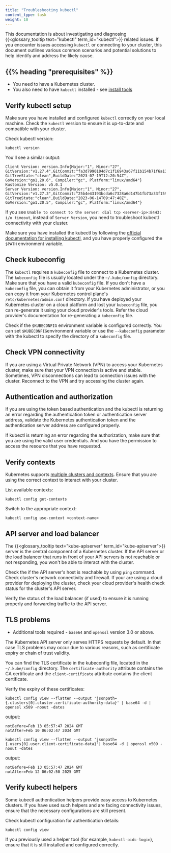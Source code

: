 ```yaml
---
title: "Troubleshooting kubectl"
content_type: task
weight: 10
---
```


<!-- overview -->

This documentation is about investigating and diagnosing
{{<glossary_tooltip text="kubectl" term_id="kubectl">}} related issues.
If you encounter issues accessing `kubectl` or connecting to your cluster, this
document outlines various common scenarios and potential solutions to help
identify and address the likely cause.

<!-- body -->

## {{% heading "prerequisites" %}}

* You need to have a Kubernetes cluster.
* You also need to have `kubectl` installed - see [install tools](/docs/tasks/tools/#kubectl)

## Verify kubectl setup

Make sure you have installed and configured `kubectl` correctly on your local machine.
Check the `kubectl` version to ensure it is up-to-date and compatible with your cluster.

Check kubectl version:

```shell
kubectl version
```

You'll see a similar output:

```console
Client Version: version.Info{Major:"1", Minor:"27", GitVersion:"v1.27.4",GitCommit:"fa3d7990104d7c1f16943a67f11b154b71f6a132", GitTreeState:"clean",BuildDate:"2023-07-19T12:20:54Z", GoVersion:"go1.20.6", Compiler:"gc", Platform:"linux/amd64"}
Kustomize Version: v5.0.1
Server Version: version.Info{Major:"1", Minor:"27", GitVersion:"v1.27.3",GitCommit:"25b4e43193bcda6c7328a6d147b1fb73a33f1598", GitTreeState:"clean",BuildDate:"2023-06-14T09:47:40Z", GoVersion:"go1.20.5", Compiler:"gc", Platform:"linux/amd64"}

```

If you see `Unable to connect to the server: dial tcp <server-ip>:8443: i/o timeout`,
instead of `Server Version`, you need to troubleshoot kubectl connectivity with your cluster.

Make sure you have installed the kubectl by following the
[official documentation for installing kubectl](/docs/tasks/tools/#kubectl), and you have
properly configured the `$PATH` environment variable.

## Check kubeconfig

The `kubectl` requires a `kubeconfig` file to connect to a Kubernetes cluster. The
`kubeconfig` file is usually located under the `~/.kube/config` directory. Make sure
that you have a valid `kubeconfig` file. If you don't have a `kubeconfig` file, you can
obtain it from your Kubernetes administrator, or you can copy it from your Kubernetes
control plane's `/etc/kubernetes/admin.conf` directory. If you have deployed your
Kubernetes cluster on a cloud platform and lost your `kubeconfig` file, you can
re-generate it using your cloud provider's tools. Refer the cloud provider's
documentation for re-generating a `kubeconfig` file.

Check if the `$KUBECONFIG` environment variable is configured correctly. You can set
`$KUBECONFIG`environment variable or use the `--kubeconfig` parameter with the kubectl
to specify the directory of a `kubeconfig` file.

## Check VPN connectivity

If you are using a Virtual Private Network (VPN) to access your Kubernetes cluster,
make sure that your VPN connection is active and stable. Sometimes, VPN disconnections
can lead to connection issues with the cluster. Reconnect to the VPN and try accessing
the cluster again.

## Authentication and authorization

If you are using the token based authentication and the kubectl is returning an error
regarding the authentication token or authentication server address, validate the
Kubernetes authentication token and the authentication server address are configured
properly.

If kubectl is returning an error regarding the authorization, make sure that you are
using the valid user credentials. And you have the permission to access the resource
that you have requested.

## Verify contexts

Kubernetes supports [multiple clusters and contexts](/docs/tasks/access-application-cluster/configure-access-multiple-clusters/).
Ensure that you are using the correct context to interact with your cluster.

List available contexts:

```shell
kubectl config get-contexts
```

Switch to the appropriate context:

```shell
kubectl config use-context <context-name>
```

## API server and load balancer

The {{<glossary_tooltip text="kube-apiserver" term_id="kube-apiserver">}} server is the
central component of a Kubernetes cluster. If the API server or the load balancer that
runs in front of your API servers is not reachable or not responding, you won't be able
to interact with the cluster.

Check the if the API server's host is reachable by using `ping` command. Check cluster's
network connectivity and firewall. If your are using a cloud provider for deploying
the cluster, check your cloud provider's health check status for the cluster's
API server.

Verify the status of the load balancer (if used) to ensure it is running properly and forwarding
traffic to the API server.

## TLS problems
* Additional tools required - `base64` and `openssl` version 3.0 or above.

The Kubernetes API server only serves HTTPS requests by default. In that case TLS problems
may occur due to various reasons, such as certificate expiry or chain of trust validity.

You can find the TLS certificate in the kubeconfig file, located in the `~/.kube/config`
directory. The `certificate-authority` attribute contains the CA certificate and the
`client-certificate` attribute contains the client certificate.

Verify the expiry of these certificates:

```shell
kubectl config view --flatten --output 'jsonpath={.clusters[0].cluster.certificate-authority-data}' | base64 -d | openssl x509 -noout -dates
```

output:
```console
notBefore=Feb 13 05:57:47 2024 GMT
notAfter=Feb 10 06:02:47 2034 GMT
```

```shell
kubectl config view --flatten --output 'jsonpath={.users[0].user.client-certificate-data}'| base64 -d | openssl x509 -noout -dates
```

output:
```console
notBefore=Feb 13 05:57:47 2024 GMT
notAfter=Feb 12 06:02:50 2025 GMT
```

## Verify kubectl helpers

Some kubectl authentication helpers provide easy access to Kubernetes clusters. If you
have used such helpers and are facing connectivity issues, ensure that the necessary
configurations are still present.

Check kubectl configuration for authentication details:

```shell
kubectl config view
```

If you previously used a helper tool (for example, `kubectl-oidc-login`), ensure that it is still
installed and configured correctly.
